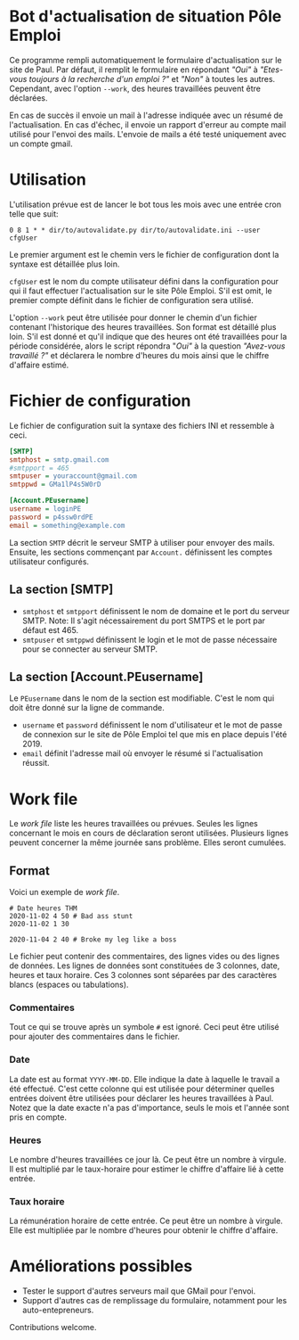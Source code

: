 # Bot d'actualisation de situation Pôle Emploi

Ce programme rempli automatiquement le formulaire d'actualisation sur le site
de Paul. Par défaut, il remplit le formulaire en répondant *"Oui"* à
*"Etes-vous toujours à la recherche d'un emploi ?"* et *"Non"* à toutes les
autres. Cependant, avec l'option `--work`, des heures travaillées peuvent être
déclarées.

En cas de succès il envoie un mail à l'adresse indiquée avec un résumé de
l'actualisation. En cas d'échec, il envoie un rapport d'erreur au compte mail
utilisé pour l'envoi des mails. L'envoie de mails a été testé uniquement avec
un compte gmail.

# Utilisation

L'utilisation prévue est de lancer le bot tous les mois avec une entrée cron
telle que suit:

    0 8 1 * * dir/to/autovalidate.py dir/to/autovalidate.ini --user cfgUser

Le premier argument est le chemin vers le fichier de configuration dont la
syntaxe est détaillée plus loin.

`cfgUser` est le nom du compte utilisateur défini dans la configuration pour
qui il faut effectuer l'actualisation sur le site Pôle Emploi. S'il est omit,
le premier compte définit dans le fichier de configuration sera utilisé.

L'option `--work` peut être utilisée pour donner le chemin d'un fichier
contenant l'historique des heures travaillées. Son format est détaillé plus
loin. S'il est donné et qu'il indique que des heures ont été travaillées pour
la période considérée, alors le script répondra "*Oui"* à la question
*"Avez-vous travaillé ?"* et déclarera le nombre d'heures du mois ainsi que le
chiffre d'affaire estimé.

# Fichier de configuration

Le fichier de configuration suit la syntaxe des fichiers INI et ressemble à
ceci.

```ini
[SMTP]
smtphost = smtp.gmail.com
#smtpport = 465
smtpuser = youraccount@gmail.com
smtppwd = GMa1lP4s5W0rD

[Account.PEusername]
username = loginPE
password = p4ssw0rdPE
email = something@example.com
```

La section `SMTP` décrit le serveur SMTP à utiliser pour envoyer des mails.
Ensuite, les sections commençant par `Account.` définissent les comptes
utilisateur configurés.

## La section [SMTP]
- `smtphost` et `smtpport` définissent le nom de domaine et le port du serveur
  SMTP. Note: Il s'agit nécessairement du port SMTPS et le port par défaut est
  465.
- `smtpuser` et `smtppwd` définissent le login et le mot de passe nécessaire
  pour se connecter au serveur SMTP.

## La section [Account.PEusername]
Le `PEusername` dans le nom de la section est modifiable. C'est le nom qui doit
être donné sur la ligne de commande.

- `username` et `password` définissent le nom d'utilisateur et le mot de passe
  de connexion sur le site de Pôle Emploi tel que mis en place depuis l'été 2019.
- `email` définit l'adresse mail où envoyer le résumé si l'actualisation
  réussit.

# Work file

Le *work file* liste les heures travaillées ou prévues. Seules les lignes
concernant le mois en cours de déclaration seront utilisées. Plusieurs lignes
peuvent concerner la même journée sans problème. Elles seront cumulées.

## Format

Voici un exemple de *work file*.
```
# Date heures THM
2020-11-02 4 50 # Bad ass stunt
2020-11-02 1 30

2020-11-04 2 40 # Broke my leg like a boss
```

Le fichier peut contenir des commentaires, des lignes vides ou des lignes de
données.  Les lignes de données sont constituées de 3 colonnes, date, heures et
taux horaire. Ces 3 colonnes sont séparées par des caractères blancs (espaces
ou tabulations).

### Commentaires
Tout ce qui se trouve après un symbole `#` est ignoré. Ceci peut être utilisé
pour ajouter des commentaires dans le fichier.

### Date
La date est au format `YYYY-MM-DD`. Elle indique la date à laquelle le travail
a été effectué. C'est cette colonne qui est utilisée pour déterminer quelles
entrées doivent être utilisées pour déclarer les heures travaillées à Paul.
Notez que la date exacte n'a pas d'importance, seuls le mois et l'année sont
pris en compte.

### Heures
Le nombre d'heures travaillées ce jour là. Ce peut être un nombre à virgule. Il
est multiplié par le taux-horaire pour estimer le chiffre d'affaire lié à cette
entrée.

### Taux horaire
La rémunération horaire de cette entrée. Ce peut être un nombre à virgule. Elle
est multipliée par le nombre d'heures pour obtenir le chiffre d'affaire.

# Améliorations possibles

- Tester le support d'autres serveurs mail que GMail pour l'envoi.
- Support d'autres cas de remplissage du formulaire, notamment pour les
  auto-entepreneurs.

Contributions welcome.

